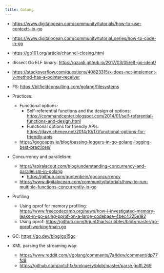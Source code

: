 ```yaml
---
title: Golang
---
```


- https://www.digitalocean.com/community/tutorials/how-to-use-contexts-in-go
- https://www.digitalocean.com/community/tutorial_series/how-to-code-in-go
- https://go101.org/article/channel-closing.html
- dissect Go ELF binary: https://qzaidi.github.io/2017/03/05/elf-go-ident/
- https://stackoverflow.com/questions/40823315/x-does-not-implement-y-method-has-a-pointer-receiver
- FS: https://bitfieldconsulting.com/golang/filesystems

- Practices:
  - Functional options:
    - Self-referential functions and the design of options: https://commandcenter.blogspot.com/2014/01/self-referential-functions-and-design.html
    - Functional options for friendly APIs: https://dave.cheney.net/2014/10/17/functional-options-for-friendly-apis
  - https://gogoapps.io/blog/passing-loggers-in-go-golang-logging-best-practices/

- Concurrency and parallelism:
  - https://spiralscout.com/blog/understanding-concurrency-and-parallelism-in-golang
    - https://github.com/guntenbein/goconcurrency
  - https://www.digitalocean.com/community/tutorials/how-to-run-multiple-functions-concurrently-in-go

- Profiling
  - Using pprof for memory profiling: https://www.freecodecamp.org/news/how-i-investigated-memory-leaks-in-go-using-pprof-on-a-large-codebase-4bec4325e192
  - Using pprof: https://github.com/ArjunDhar/scribbles/blob/master/go-pprof-working/main.go

- GC: https://go.dev/blog/go15gc

- XML parsing the streaming way:
  - https://www.reddit.com/r/golang/comments/7a4dxw/comment/dp77fd8
  - https://github.com/antchfx/xmlquery/blob/master/parse.go#L269
